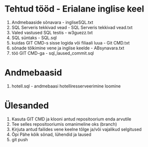 # Tehtud tööd - Erialane inglise keel

1. Andmebaaside sõnavara - ingliseSQL.txt
2. SQL Serveris tekkivad vead - SQL Serveris tekkivad vead.txt
3. Valed vastused SQL testis - w3guezz.txt
4. SQL süntaks - SQL.sql
5. kuidas GIT CMD-s sisse logida või filiaali luua - Git CMD.txt
6. sõnade tõlkimine vene ja inglise keelde - ABsynavara.txt
7. töö GIT CMD-ga - sql_laused_commit.sql

# Andmebaasid

1. hotell.sql - andmebaasi hotelliresserveerimine loomine












# Ülesanded

1. Kasuta GIT CMD ja klooni antud repositoorium enda arvutile
2. Tee selles repositooriumis omanimeline oks (branch)
3. Kirjuta antud failides vene keelne tõlge ja/või vajalikud selgitused
4. Õpi Pähe kõik sõnad, lühendid ja laused
5. git push
